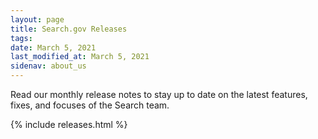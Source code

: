 ```yaml
---
layout: page
title: Search.gov Releases
tags: 
date: March 5, 2021
last_modified_at: March 5, 2021
sidenav: about_us
---
```

Read our monthly release notes to stay up to date on the latest features, fixes, and focuses of the Search team.

{% include releases.html %}